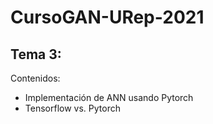 # CursoGAN-URep-2021

## Tema 3:

Contenidos:

- Implementación de ANN usando Pytorch
- Tensorflow vs. Pytorch
